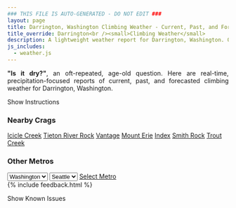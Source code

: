 ```yaml
---
### THIS FILE IS AUTO-GENERATED - DO NOT EDIT ###
layout: page
title: Darrington, Washington Climbing Weather - Current, Past, and Forecasted Report
title_override: Darrington<br /><small>Climbing Weather</small>
description: A lightweight weather report for Darrington, Washington. Optimized for slow internet connections.
js_includes:
  - weather.js
---
```


<section class="measure center lh-copy f5-ns f6 ph2 mv4" style="text-align: justify;">
<strong>"Is it dry?"</strong>, an oft-repeated, age-old question. Here are real-time,
precipitation-focused reports of current, past, and forecasted climbing weather for Darrington, Washington.
</section>

<p id="settings-toggle" class="mw5 b center tc hover-light-red black-70 pointer">Show Instructions</p>
<section id="settings" class="overflow-hidden" style="display:none;">
    <div class="mv2 ph2 center">
        <div class="fn f6 tc pv2">
            <p class="measure lh-copy center"><strong>Show/hide hourly forecasts</strong> by clicking the desired day.</p>
            <hr class="mw5 p0 mv2 o-60 b0 bt b--light-red light-red bg-light-red">
            <p class="measure lh-copy center"><strong>Current and Past conditions</strong> are measured by the nearest weather station. <strong>Forecast conditions</strong> are calculated and polled separately.</p>
            <hr class="mw5 p0 mv2 o-60 b0 bt b--light-red light-red bg-light-red">
            <p class="measure lh-copy center"><strong>Having issues?</strong> Try <a id="clear-cache" class="no-underline relative fancy-link light-red hover-light-red" href="#">clearing the local cache</a>.</p>
            <hr class="mw5 p0 mv2 o-60 b0 bt b--light-red light-red bg-light-red">
            <p class="measure lh-copy center">Weather data sourced from <a class="no-underline fancy-link relative light-red" target="_blank" href="https://www.weather.gov/documentation/services-web-api">weather.gov</a>.</p>
        </div>
    </div>
</section>
<section id="weather" data-crag="darrington-washington" class="mv4-ns mv3 ph2 center"></section>
<section id="nearby" class="tc lh-copy">
  <h3>Nearby Crags</h3>
<a class="nowrap no-underline fancy-link relative light-red mh3" href="/crags/icicle-creek-washington-weather.html">Icicle Creek</a>
<a class="nowrap no-underline fancy-link relative light-red mh3" href="/crags/tieton-river-rock-washington-weather.html">Tieton River Rock</a>
<a class="nowrap no-underline fancy-link relative light-red mh3" href="/crags/vantage-washington-weather.html">Vantage</a>
<a class="nowrap no-underline fancy-link relative light-red mh3" href="/crags/mount-erie-washington-weather.html">Mount Erie</a>
<a class="nowrap no-underline fancy-link relative light-red mh3" href="/crags/index-washington-weather.html">Index</a>
<a class="nowrap no-underline fancy-link relative light-red mh3" href="/crags/smith-rock-oregon-weather.html">Smith Rock</a>
<a class="nowrap no-underline fancy-link relative light-red mh3" href="/crags/trout-creek-oregon-weather.html">Trout Creek</a>
</section>
<section id="nearby" class="tc lh-copy">
  <h3>Other Metros</h3>
  <select class="ma1 bg-near-white pa2" id="stateSel">
    <option value="Texas">Texas</option>
    <option value="Washington" selected>Washington</option>
    <option value="Colorado">Colorado</option>
    <option value="Tennessee">Tennessee</option>
    <option value="Utah">Utah</option>
    <option value="California">California</option>
  </select>
  <select class="ma1 bg-near-white pa2" id="citySel">
    <option value="Seattle" selected>Seattle</option>
  </select>
  <a id="selectMetro" class="f6 link dim ph3 pv2 ma1 dib white bg-light-red" href="/crags/seattle-washington-weather.html">Select Metro</a>
  <script>
    var states = [];
    states["Texas"] = "Austin"
    states["Washington"] = "Seattle"
    states["Colorado"] = "Denver"
    states["Tennessee"] = "Nashville"
    states["Utah"] = "Salt Lake City"
    states["California"] = "San Francisco|Los Angeles"
  </script>
</section>
{% include feedback.html %}
<p id="issues-toggle" class="mw5 b center tc hover-light-red black-70 pointer">Show Known Issues</p>
<section id="issues" class="overflow-hidden tc f6">
</section>

<script>
  var weekly_SEW_151_89 = false
  var hourly_SEW_151_89 = {"@context":["https://geojson.org/geojson-ld/geojson-context.jsonld",{"@version":"1.1","wx":"https://api.weather.gov/ontology#","geo":"http://www.opengis.net/ont/geosparql#","unit":"http://codes.wmo.int/common/unit/","@vocab":"https://api.weather.gov/ontology#"}],"type":"Feature","geometry":{"type":"Polygon","coordinates":[[[-121.6487288,48.1784602],[-121.6426225,48.158006500000006],[-121.6119448,48.16207810000001],[-121.6180444,48.18253210000001],[-121.6487288,48.1784602]]]},"properties":{"updated":"2023-01-09T07:48:13+00:00","units":"us","forecastGenerator":"HourlyForecastGenerator","generatedAt":"2023-01-09T08:36:58+00:00","updateTime":"2023-01-09T07:48:13+00:00","validTimes":"2023-01-09T01:00:00+00:00/P7D","elevation":{"unitCode":"wmoUnit:m","value":1150.9248},"periods":[{"number":1,"name":"","startTime":"2023-01-09T00:00:00-08:00","endTime":"2023-01-09T01:00:00-08:00","isDaytime":false,"temperature":35,"temperatureUnit":"F","temperatureTrend":null,"windSpeed":"14 mph","windDirection":"S","icon":"https://api.weather.gov/icons/land/night/snow,30?size=small","shortForecast":"Chance Snow Showers","detailedForecast":""},{"number":2,"name":"","startTime":"2023-01-09T01:00:00-08:00","endTime":"2023-01-09T02:00:00-08:00","isDaytime":false,"temperature":35,"temperatureUnit":"F","temperatureTrend":null,"windSpeed":"12 mph","windDirection":"SSE","icon":"https://api.weather.gov/icons/land/night/bkn?size=small","shortForecast":"Mostly Cloudy","detailedForecast":""},{"number":3,"name":"","startTime":"2023-01-09T02:00:00-08:00","endTime":"2023-01-09T03:00:00-08:00","isDaytime":false,"temperature":34,"temperatureUnit":"F","temperatureTrend":null,"windSpeed":"12 mph","windDirection":"SSE","icon":"https://api.weather.gov/icons/land/night/bkn?size=small","shortForecast":"Mostly Cloudy","detailedForecast":""},{"number":4,"name":"","startTime":"2023-01-09T03:00:00-08:00","endTime":"2023-01-09T04:00:00-08:00","isDaytime":false,"temperature":34,"temperatureUnit":"F","temperatureTrend":null,"windSpeed":"12 mph","windDirection":"SSE","icon":"https://api.weather.gov/icons/land/night/bkn?size=small","shortForecast":"Mostly Cloudy","detailedForecast":""},{"number":5,"name":"","startTime":"2023-01-09T04:00:00-08:00","endTime":"2023-01-09T05:00:00-08:00","isDaytime":false,"temperature":33,"temperatureUnit":"F","temperatureTrend":null,"windSpeed":"12 mph","windDirection":"SE","icon":"https://api.weather.gov/icons/land/night/snow,40?size=small","shortForecast":"Chance Light Snow","detailedForecast":""},{"number":6,"name":"","startTime":"2023-01-09T05:00:00-08:00","endTime":"2023-01-09T06:00:00-08:00","isDaytime":false,"temperature":33,"temperatureUnit":"F","temperatureTrend":null,"windSpeed":"12 mph","windDirection":"SE","icon":"https://api.weather.gov/icons/land/night/snow,40?size=small","shortForecast":"Chance Light Snow","detailedForecast":""},{"number":7,"name":"","startTime":"2023-01-09T06:00:00-08:00","endTime":"2023-01-09T07:00:00-08:00","isDaytime":true,"temperature":33,"temperatureUnit":"F","temperatureTrend":null,"windSpeed":"12 mph","windDirection":"SE","icon":"https://api.weather.gov/icons/land/day/snow,40?size=small","shortForecast":"Chance Light Snow","detailedForecast":""},{"number":8,"name":"","startTime":"2023-01-09T07:00:00-08:00","endTime":"2023-01-09T08:00:00-08:00","isDaytime":true,"temperature":34,"temperatureUnit":"F","temperatureTrend":null,"windSpeed":"16 mph","windDirection":"E","icon":"https://api.weather.gov/icons/land/day/snow?size=small","shortForecast":"Chance Light Snow","detailedForecast":""},{"number":9,"name":"","startTime":"2023-01-09T08:00:00-08:00","endTime":"2023-01-09T09:00:00-08:00","isDaytime":true,"temperature":34,"temperatureUnit":"F","temperatureTrend":null,"windSpeed":"16 mph","windDirection":"E","icon":"https://api.weather.gov/icons/land/day/snow?size=small","shortForecast":"Chance Light Snow","detailedForecast":""},{"number":10,"name":"","startTime":"2023-01-09T09:00:00-08:00","endTime":"2023-01-09T10:00:00-08:00","isDaytime":true,"temperature":35,"temperatureUnit":"F","temperatureTrend":null,"windSpeed":"16 mph","windDirection":"E","icon":"https://api.weather.gov/icons/land/day/snow?size=small","shortForecast":"Chance Light Snow","detailedForecast":""},{"number":11,"name":"","startTime":"2023-01-09T10:00:00-08:00","endTime":"2023-01-09T11:00:00-08:00","isDaytime":true,"temperature":37,"temperatureUnit":"F","temperatureTrend":null,"windSpeed":"22 mph","windDirection":"ESE","icon":"https://api.weather.gov/icons/land/day/snow?size=small","shortForecast":"Light Snow","detailedForecast":""},{"number":12,"name":"","startTime":"2023-01-09T11:00:00-08:00","endTime":"2023-01-09T12:00:00-08:00","isDaytime":true,"temperature":36,"temperatureUnit":"F","temperatureTrend":null,"windSpeed":"22 mph","windDirection":"ESE","icon":"https://api.weather.gov/icons/land/day/snow?size=small","shortForecast":"Light Snow","detailedForecast":""},{"number":13,"name":"","startTime":"2023-01-09T12:00:00-08:00","endTime":"2023-01-09T13:00:00-08:00","isDaytime":true,"temperature":35,"temperatureUnit":"F","temperatureTrend":null,"windSpeed":"22 mph","windDirection":"ESE","icon":"https://api.weather.gov/icons/land/day/snow?size=small","shortForecast":"Light Snow","detailedForecast":""},{"number":14,"name":"","startTime":"2023-01-09T13:00:00-08:00","endTime":"2023-01-09T14:00:00-08:00","isDaytime":true,"temperature":36,"temperatureUnit":"F","temperatureTrend":null,"windSpeed":"20 mph","windDirection":"SE","icon":"https://api.weather.gov/icons/land/day/snow?size=small","shortForecast":"Light Snow","detailedForecast":""},{"number":15,"name":"","startTime":"2023-01-09T14:00:00-08:00","endTime":"2023-01-09T15:00:00-08:00","isDaytime":true,"temperature":36,"temperatureUnit":"F","temperatureTrend":null,"windSpeed":"20 mph","windDirection":"SE","icon":"https://api.weather.gov/icons/land/day/snow?size=small","shortForecast":"Light Snow","detailedForecast":""},{"number":16,"name":"","startTime":"2023-01-09T15:00:00-08:00","endTime":"2023-01-09T16:00:00-08:00","isDaytime":true,"temperature":35,"temperatureUnit":"F","temperatureTrend":null,"windSpeed":"20 mph","windDirection":"SE","icon":"https://api.weather.gov/icons/land/day/snow?size=small","shortForecast":"Light Snow","detailedForecast":""},{"number":17,"name":"","startTime":"2023-01-09T16:00:00-08:00","endTime":"2023-01-09T17:00:00-08:00","isDaytime":true,"temperature":35,"temperatureUnit":"F","temperatureTrend":null,"windSpeed":"16 mph","windDirection":"S","icon":"https://api.weather.gov/icons/land/day/snow?size=small","shortForecast":"Light Snow","detailedForecast":""},{"number":18,"name":"","startTime":"2023-01-09T17:00:00-08:00","endTime":"2023-01-09T18:00:00-08:00","isDaytime":true,"temperature":35,"temperatureUnit":"F","temperatureTrend":null,"windSpeed":"16 mph","windDirection":"S","icon":"https://api.weather.gov/icons/land/day/snow?size=small","shortForecast":"Light Snow","detailedForecast":""},{"number":19,"name":"","startTime":"2023-01-09T18:00:00-08:00","endTime":"2023-01-09T19:00:00-08:00","isDaytime":false,"temperature":34,"temperatureUnit":"F","temperatureTrend":null,"windSpeed":"16 mph","windDirection":"S","icon":"https://api.weather.gov/icons/land/night/snow?size=small","shortForecast":"Light Snow","detailedForecast":""},{"number":20,"name":"","startTime":"2023-01-09T19:00:00-08:00","endTime":"2023-01-09T20:00:00-08:00","isDaytime":false,"temperature":34,"temperatureUnit":"F","temperatureTrend":null,"windSpeed":"12 mph","windDirection":"ESE","icon":"https://api.weather.gov/icons/land/night/snow?size=small","shortForecast":"Light Snow","detailedForecast":""},{"number":21,"name":"","startTime":"2023-01-09T20:00:00-08:00","endTime":"2023-01-09T21:00:00-08:00","isDaytime":false,"temperature":34,"temperatureUnit":"F","temperatureTrend":null,"windSpeed":"12 mph","windDirection":"ESE","icon":"https://api.weather.gov/icons/land/night/snow?size=small","shortForecast":"Light Snow","detailedForecast":""},{"number":22,"name":"","startTime":"2023-01-09T21:00:00-08:00","endTime":"2023-01-09T22:00:00-08:00","isDaytime":false,"temperature":35,"temperatureUnit":"F","temperatureTrend":null,"windSpeed":"12 mph","windDirection":"ESE","icon":"https://api.weather.gov/icons/land/night/snow?size=small","shortForecast":"Light Snow","detailedForecast":""},{"number":23,"name":"","startTime":"2023-01-09T22:00:00-08:00","endTime":"2023-01-09T23:00:00-08:00","isDaytime":false,"temperature":34,"temperatureUnit":"F","temperatureTrend":null,"windSpeed":"10 mph","windDirection":"ESE","icon":"https://api.weather.gov/icons/land/night/snow?size=small","shortForecast":"Snow Showers","detailedForecast":""},{"number":24,"name":"","startTime":"2023-01-09T23:00:00-08:00","endTime":"2023-01-10T00:00:00-08:00","isDaytime":false,"temperature":35,"temperatureUnit":"F","temperatureTrend":null,"windSpeed":"10 mph","windDirection":"ESE","icon":"https://api.weather.gov/icons/land/night/snow?size=small","shortForecast":"Snow Showers","detailedForecast":""},{"number":25,"name":"","startTime":"2023-01-10T00:00:00-08:00","endTime":"2023-01-10T01:00:00-08:00","isDaytime":false,"temperature":35,"temperatureUnit":"F","temperatureTrend":null,"windSpeed":"10 mph","windDirection":"ESE","icon":"https://api.weather.gov/icons/land/night/snow?size=small","shortForecast":"Snow Showers","detailedForecast":""},{"number":26,"name":"","startTime":"2023-01-10T01:00:00-08:00","endTime":"2023-01-10T02:00:00-08:00","isDaytime":false,"temperature":35,"temperatureUnit":"F","temperatureTrend":null,"windSpeed":"13 mph","windDirection":"S","icon":"https://api.weather.gov/icons/land/night/snow?size=small","shortForecast":"Snow Showers","detailedForecast":""},{"number":27,"name":"","startTime":"2023-01-10T02:00:00-08:00","endTime":"2023-01-10T03:00:00-08:00","isDaytime":false,"temperature":35,"temperatureUnit":"F","temperatureTrend":null,"windSpeed":"13 mph","windDirection":"S","icon":"https://api.weather.gov/icons/land/night/snow?size=small","shortForecast":"Snow Showers","detailedForecast":""},{"number":28,"name":"","startTime":"2023-01-10T03:00:00-08:00","endTime":"2023-01-10T04:00:00-08:00","isDaytime":false,"temperature":35,"temperatureUnit":"F","temperatureTrend":null,"windSpeed":"13 mph","windDirection":"S","icon":"https://api.weather.gov/icons/land/night/snow?size=small","shortForecast":"Snow Showers","detailedForecast":""},{"number":29,"name":"","startTime":"2023-01-10T04:00:00-08:00","endTime":"2023-01-10T05:00:00-08:00","isDaytime":false,"temperature":35,"temperatureUnit":"F","temperatureTrend":null,"windSpeed":"9 mph","windDirection":"SSE","icon":"https://api.weather.gov/icons/land/night/snow?size=small","shortForecast":"Chance Snow Showers","detailedForecast":""},{"number":30,"name":"","startTime":"2023-01-10T05:00:00-08:00","endTime":"2023-01-10T06:00:00-08:00","isDaytime":false,"temperature":35,"temperatureUnit":"F","temperatureTrend":null,"windSpeed":"9 mph","windDirection":"SSE","icon":"https://api.weather.gov/icons/land/night/snow?size=small","shortForecast":"Chance Snow Showers","detailedForecast":""},{"number":31,"name":"","startTime":"2023-01-10T06:00:00-08:00","endTime":"2023-01-10T07:00:00-08:00","isDaytime":true,"temperature":34,"temperatureUnit":"F","temperatureTrend":null,"windSpeed":"9 mph","windDirection":"SSE","icon":"https://api.weather.gov/icons/land/day/snow?size=small","shortForecast":"Chance Snow Showers","detailedForecast":""},{"number":32,"name":"","startTime":"2023-01-10T07:00:00-08:00","endTime":"2023-01-10T08:00:00-08:00","isDaytime":true,"temperature":34,"temperatureUnit":"F","temperatureTrend":null,"windSpeed":"6 mph","windDirection":"ESE","icon":"https://api.weather.gov/icons/land/day/snow?size=small","shortForecast":"Chance Snow Showers","detailedForecast":""},{"number":33,"name":"","startTime":"2023-01-10T08:00:00-08:00","endTime":"2023-01-10T09:00:00-08:00","isDaytime":true,"temperature":34,"temperatureUnit":"F","temperatureTrend":null,"windSpeed":"6 mph","windDirection":"ESE","icon":"https://api.weather.gov/icons/land/day/snow?size=small","shortForecast":"Chance Snow Showers","detailedForecast":""},{"number":34,"name":"","startTime":"2023-01-10T09:00:00-08:00","endTime":"2023-01-10T10:00:00-08:00","isDaytime":true,"temperature":34,"temperatureUnit":"F","temperatureTrend":null,"windSpeed":"6 mph","windDirection":"ESE","icon":"https://api.weather.gov/icons/land/day/snow?size=small","shortForecast":"Chance Snow Showers","detailedForecast":""},{"number":35,"name":"","startTime":"2023-01-10T10:00:00-08:00","endTime":"2023-01-10T11:00:00-08:00","isDaytime":true,"temperature":35,"temperatureUnit":"F","temperatureTrend":null,"windSpeed":"8 mph","windDirection":"E","icon":"https://api.weather.gov/icons/land/day/bkn?size=small","shortForecast":"Partly Sunny","detailedForecast":""},{"number":36,"name":"","startTime":"2023-01-10T11:00:00-08:00","endTime":"2023-01-10T12:00:00-08:00","isDaytime":true,"temperature":36,"temperatureUnit":"F","temperatureTrend":null,"windSpeed":"8 mph","windDirection":"E","icon":"https://api.weather.gov/icons/land/day/bkn?size=small","shortForecast":"Partly Sunny","detailedForecast":""},{"number":37,"name":"","startTime":"2023-01-10T12:00:00-08:00","endTime":"2023-01-10T13:00:00-08:00","isDaytime":true,"temperature":38,"temperatureUnit":"F","temperatureTrend":null,"windSpeed":"8 mph","windDirection":"E","icon":"https://api.weather.gov/icons/land/day/bkn?size=small","shortForecast":"Partly Sunny","detailedForecast":""},{"number":38,"name":"","startTime":"2023-01-10T13:00:00-08:00","endTime":"2023-01-10T14:00:00-08:00","isDaytime":true,"temperature":39,"temperatureUnit":"F","temperatureTrend":null,"windSpeed":"8 mph","windDirection":"ESE","icon":"https://api.weather.gov/icons/land/day/bkn?size=small","shortForecast":"Partly Sunny","detailedForecast":""},{"number":39,"name":"","startTime":"2023-01-10T14:00:00-08:00","endTime":"2023-01-10T15:00:00-08:00","isDaytime":true,"temperature":39,"temperatureUnit":"F","temperatureTrend":null,"windSpeed":"8 mph","windDirection":"ESE","icon":"https://api.weather.gov/icons/land/day/bkn?size=small","shortForecast":"Partly Sunny","detailedForecast":""},{"number":40,"name":"","startTime":"2023-01-10T15:00:00-08:00","endTime":"2023-01-10T16:00:00-08:00","isDaytime":true,"temperature":37,"temperatureUnit":"F","temperatureTrend":null,"windSpeed":"8 mph","windDirection":"ESE","icon":"https://api.weather.gov/icons/land/day/bkn?size=small","shortForecast":"Partly Sunny","detailedForecast":""},{"number":41,"name":"","startTime":"2023-01-10T16:00:00-08:00","endTime":"2023-01-10T17:00:00-08:00","isDaytime":true,"temperature":36,"temperatureUnit":"F","temperatureTrend":null,"windSpeed":"9 mph","windDirection":"ESE","icon":"https://api.weather.gov/icons/land/day/bkn?size=small","shortForecast":"Partly Sunny","detailedForecast":""},{"number":42,"name":"","startTime":"2023-01-10T17:00:00-08:00","endTime":"2023-01-10T18:00:00-08:00","isDaytime":true,"temperature":35,"temperatureUnit":"F","temperatureTrend":null,"windSpeed":"9 mph","windDirection":"ESE","icon":"https://api.weather.gov/icons/land/day/bkn?size=small","shortForecast":"Partly Sunny","detailedForecast":""},{"number":43,"name":"","startTime":"2023-01-10T18:00:00-08:00","endTime":"2023-01-10T19:00:00-08:00","isDaytime":false,"temperature":34,"temperatureUnit":"F","temperatureTrend":null,"windSpeed":"9 mph","windDirection":"ESE","icon":"https://api.weather.gov/icons/land/night/bkn?size=small","shortForecast":"Mostly Cloudy","detailedForecast":""},{"number":44,"name":"","startTime":"2023-01-10T19:00:00-08:00","endTime":"2023-01-10T20:00:00-08:00","isDaytime":false,"temperature":33,"temperatureUnit":"F","temperatureTrend":null,"windSpeed":"10 mph","windDirection":"ESE","icon":"https://api.weather.gov/icons/land/night/bkn?size=small","shortForecast":"Mostly Cloudy","detailedForecast":""},{"number":45,"name":"","startTime":"2023-01-10T20:00:00-08:00","endTime":"2023-01-10T21:00:00-08:00","isDaytime":false,"temperature":32,"temperatureUnit":"F","temperatureTrend":null,"windSpeed":"10 mph","windDirection":"ESE","icon":"https://api.weather.gov/icons/land/night/bkn?size=small","shortForecast":"Mostly Cloudy","detailedForecast":""},{"number":46,"name":"","startTime":"2023-01-10T21:00:00-08:00","endTime":"2023-01-10T22:00:00-08:00","isDaytime":false,"temperature":32,"temperatureUnit":"F","temperatureTrend":null,"windSpeed":"10 mph","windDirection":"ESE","icon":"https://api.weather.gov/icons/land/night/bkn?size=small","shortForecast":"Mostly Cloudy","detailedForecast":""},{"number":47,"name":"","startTime":"2023-01-10T22:00:00-08:00","endTime":"2023-01-10T23:00:00-08:00","isDaytime":false,"temperature":32,"temperatureUnit":"F","temperatureTrend":null,"windSpeed":"10 mph","windDirection":"ESE","icon":"https://api.weather.gov/icons/land/night/bkn?size=small","shortForecast":"Mostly Cloudy","detailedForecast":""},{"number":48,"name":"","startTime":"2023-01-10T23:00:00-08:00","endTime":"2023-01-11T00:00:00-08:00","isDaytime":false,"temperature":32,"temperatureUnit":"F","temperatureTrend":null,"windSpeed":"10 mph","windDirection":"ESE","icon":"https://api.weather.gov/icons/land/night/bkn?size=small","shortForecast":"Mostly Cloudy","detailedForecast":""},{"number":49,"name":"","startTime":"2023-01-11T00:00:00-08:00","endTime":"2023-01-11T01:00:00-08:00","isDaytime":false,"temperature":32,"temperatureUnit":"F","temperatureTrend":null,"windSpeed":"10 mph","windDirection":"ESE","icon":"https://api.weather.gov/icons/land/night/bkn?size=small","shortForecast":"Mostly Cloudy","detailedForecast":""},{"number":50,"name":"","startTime":"2023-01-11T01:00:00-08:00","endTime":"2023-01-11T02:00:00-08:00","isDaytime":false,"temperature":32,"temperatureUnit":"F","temperatureTrend":null,"windSpeed":"10 mph","windDirection":"ESE","icon":"https://api.weather.gov/icons/land/night/bkn?size=small","shortForecast":"Mostly Cloudy","detailedForecast":""},{"number":51,"name":"","startTime":"2023-01-11T02:00:00-08:00","endTime":"2023-01-11T03:00:00-08:00","isDaytime":false,"temperature":32,"temperatureUnit":"F","temperatureTrend":null,"windSpeed":"10 mph","windDirection":"ESE","icon":"https://api.weather.gov/icons/land/night/bkn?size=small","shortForecast":"Mostly Cloudy","detailedForecast":""},{"number":52,"name":"","startTime":"2023-01-11T03:00:00-08:00","endTime":"2023-01-11T04:00:00-08:00","isDaytime":false,"temperature":32,"temperatureUnit":"F","temperatureTrend":null,"windSpeed":"10 mph","windDirection":"ESE","icon":"https://api.weather.gov/icons/land/night/bkn?size=small","shortForecast":"Mostly Cloudy","detailedForecast":""},{"number":53,"name":"","startTime":"2023-01-11T04:00:00-08:00","endTime":"2023-01-11T05:00:00-08:00","isDaytime":false,"temperature":32,"temperatureUnit":"F","temperatureTrend":null,"windSpeed":"9 mph","windDirection":"ESE","icon":"https://api.weather.gov/icons/land/night/bkn?size=small","shortForecast":"Mostly Cloudy","detailedForecast":""},{"number":54,"name":"","startTime":"2023-01-11T05:00:00-08:00","endTime":"2023-01-11T06:00:00-08:00","isDaytime":false,"temperature":32,"temperatureUnit":"F","temperatureTrend":null,"windSpeed":"9 mph","windDirection":"ESE","icon":"https://api.weather.gov/icons/land/night/bkn?size=small","shortForecast":"Mostly Cloudy","detailedForecast":""},{"number":55,"name":"","startTime":"2023-01-11T06:00:00-08:00","endTime":"2023-01-11T07:00:00-08:00","isDaytime":true,"temperature":32,"temperatureUnit":"F","temperatureTrend":null,"windSpeed":"9 mph","windDirection":"ESE","icon":"https://api.weather.gov/icons/land/day/bkn?size=small","shortForecast":"Partly Sunny","detailedForecast":""},{"number":56,"name":"","startTime":"2023-01-11T07:00:00-08:00","endTime":"2023-01-11T08:00:00-08:00","isDaytime":true,"temperature":32,"temperatureUnit":"F","temperatureTrend":null,"windSpeed":"10 mph","windDirection":"ESE","icon":"https://api.weather.gov/icons/land/day/bkn?size=small","shortForecast":"Partly Sunny","detailedForecast":""},{"number":57,"name":"","startTime":"2023-01-11T08:00:00-08:00","endTime":"2023-01-11T09:00:00-08:00","isDaytime":true,"temperature":32,"temperatureUnit":"F","temperatureTrend":null,"windSpeed":"10 mph","windDirection":"ESE","icon":"https://api.weather.gov/icons/land/day/bkn?size=small","shortForecast":"Partly Sunny","detailedForecast":""},{"number":58,"name":"","startTime":"2023-01-11T09:00:00-08:00","endTime":"2023-01-11T10:00:00-08:00","isDaytime":true,"temperature":33,"temperatureUnit":"F","temperatureTrend":null,"windSpeed":"10 mph","windDirection":"ESE","icon":"https://api.weather.gov/icons/land/day/bkn?size=small","shortForecast":"Partly Sunny","detailedForecast":""},{"number":59,"name":"","startTime":"2023-01-11T10:00:00-08:00","endTime":"2023-01-11T11:00:00-08:00","isDaytime":true,"temperature":34,"temperatureUnit":"F","temperatureTrend":null,"windSpeed":"12 mph","windDirection":"ESE","icon":"https://api.weather.gov/icons/land/day/snow?size=small","shortForecast":"Chance Light Snow","detailedForecast":""},{"number":60,"name":"","startTime":"2023-01-11T11:00:00-08:00","endTime":"2023-01-11T12:00:00-08:00","isDaytime":true,"temperature":35,"temperatureUnit":"F","temperatureTrend":null,"windSpeed":"12 mph","windDirection":"ESE","icon":"https://api.weather.gov/icons/land/day/snow?size=small","shortForecast":"Chance Light Snow","detailedForecast":""},{"number":61,"name":"","startTime":"2023-01-11T12:00:00-08:00","endTime":"2023-01-11T13:00:00-08:00","isDaytime":true,"temperature":36,"temperatureUnit":"F","temperatureTrend":null,"windSpeed":"12 mph","windDirection":"ESE","icon":"https://api.weather.gov/icons/land/day/snow?size=small","shortForecast":"Chance Light Snow","detailedForecast":""},{"number":62,"name":"","startTime":"2023-01-11T13:00:00-08:00","endTime":"2023-01-11T14:00:00-08:00","isDaytime":true,"temperature":37,"temperatureUnit":"F","temperatureTrend":null,"windSpeed":"9 mph","windDirection":"E","icon":"https://api.weather.gov/icons/land/day/snow?size=small","shortForecast":"Chance Light Snow","detailedForecast":""},{"number":63,"name":"","startTime":"2023-01-11T14:00:00-08:00","endTime":"2023-01-11T15:00:00-08:00","isDaytime":true,"temperature":37,"temperatureUnit":"F","temperatureTrend":null,"windSpeed":"9 mph","windDirection":"E","icon":"https://api.weather.gov/icons/land/day/snow?size=small","shortForecast":"Chance Light Snow","detailedForecast":""},{"number":64,"name":"","startTime":"2023-01-11T15:00:00-08:00","endTime":"2023-01-11T16:00:00-08:00","isDaytime":true,"temperature":37,"temperatureUnit":"F","temperatureTrend":null,"windSpeed":"9 mph","windDirection":"E","icon":"https://api.weather.gov/icons/land/day/snow?size=small","shortForecast":"Chance Light Snow","detailedForecast":""},{"number":65,"name":"","startTime":"2023-01-11T16:00:00-08:00","endTime":"2023-01-11T17:00:00-08:00","isDaytime":true,"temperature":36,"temperatureUnit":"F","temperatureTrend":null,"windSpeed":"9 mph","windDirection":"E","icon":"https://api.weather.gov/icons/land/day/snow?size=small","shortForecast":"Light Snow Likely","detailedForecast":""},{"number":66,"name":"","startTime":"2023-01-11T17:00:00-08:00","endTime":"2023-01-11T18:00:00-08:00","isDaytime":true,"temperature":36,"temperatureUnit":"F","temperatureTrend":null,"windSpeed":"9 mph","windDirection":"E","icon":"https://api.weather.gov/icons/land/day/snow?size=small","shortForecast":"Light Snow Likely","detailedForecast":""},{"number":67,"name":"","startTime":"2023-01-11T18:00:00-08:00","endTime":"2023-01-11T19:00:00-08:00","isDaytime":false,"temperature":35,"temperatureUnit":"F","temperatureTrend":null,"windSpeed":"9 mph","windDirection":"E","icon":"https://api.weather.gov/icons/land/night/snow?size=small","shortForecast":"Light Snow Likely","detailedForecast":""},{"number":68,"name":"","startTime":"2023-01-11T19:00:00-08:00","endTime":"2023-01-11T20:00:00-08:00","isDaytime":false,"temperature":35,"temperatureUnit":"F","temperatureTrend":null,"windSpeed":"13 mph","windDirection":"E","icon":"https://api.weather.gov/icons/land/night/snow?size=small","shortForecast":"Light Snow Likely","detailedForecast":""},{"number":69,"name":"","startTime":"2023-01-11T20:00:00-08:00","endTime":"2023-01-11T21:00:00-08:00","isDaytime":false,"temperature":35,"temperatureUnit":"F","temperatureTrend":null,"windSpeed":"13 mph","windDirection":"E","icon":"https://api.weather.gov/icons/land/night/snow?size=small","shortForecast":"Light Snow Likely","detailedForecast":""},{"number":70,"name":"","startTime":"2023-01-11T21:00:00-08:00","endTime":"2023-01-11T22:00:00-08:00","isDaytime":false,"temperature":35,"temperatureUnit":"F","temperatureTrend":null,"windSpeed":"13 mph","windDirection":"E","icon":"https://api.weather.gov/icons/land/night/snow?size=small","shortForecast":"Light Snow Likely","detailedForecast":""},{"number":71,"name":"","startTime":"2023-01-11T22:00:00-08:00","endTime":"2023-01-11T23:00:00-08:00","isDaytime":false,"temperature":35,"temperatureUnit":"F","temperatureTrend":null,"windSpeed":"14 mph","windDirection":"E","icon":"https://api.weather.gov/icons/land/night/snow?size=small","shortForecast":"Light Snow","detailedForecast":""},{"number":72,"name":"","startTime":"2023-01-11T23:00:00-08:00","endTime":"2023-01-12T00:00:00-08:00","isDaytime":false,"temperature":35,"temperatureUnit":"F","temperatureTrend":null,"windSpeed":"14 mph","windDirection":"E","icon":"https://api.weather.gov/icons/land/night/snow?size=small","shortForecast":"Light Snow","detailedForecast":""},{"number":73,"name":"","startTime":"2023-01-12T00:00:00-08:00","endTime":"2023-01-12T01:00:00-08:00","isDaytime":false,"temperature":35,"temperatureUnit":"F","temperatureTrend":null,"windSpeed":"14 mph","windDirection":"E","icon":"https://api.weather.gov/icons/land/night/snow?size=small","shortForecast":"Light Snow","detailedForecast":""},{"number":74,"name":"","startTime":"2023-01-12T01:00:00-08:00","endTime":"2023-01-12T02:00:00-08:00","isDaytime":false,"temperature":35,"temperatureUnit":"F","temperatureTrend":null,"windSpeed":"15 mph","windDirection":"E","icon":"https://api.weather.gov/icons/land/night/snow?size=small","shortForecast":"Light Snow","detailedForecast":""},{"number":75,"name":"","startTime":"2023-01-12T02:00:00-08:00","endTime":"2023-01-12T03:00:00-08:00","isDaytime":false,"temperature":35,"temperatureUnit":"F","temperatureTrend":null,"windSpeed":"15 mph","windDirection":"E","icon":"https://api.weather.gov/icons/land/night/snow?size=small","shortForecast":"Light Snow","detailedForecast":""},{"number":76,"name":"","startTime":"2023-01-12T03:00:00-08:00","endTime":"2023-01-12T04:00:00-08:00","isDaytime":false,"temperature":36,"temperatureUnit":"F","temperatureTrend":null,"windSpeed":"15 mph","windDirection":"E","icon":"https://api.weather.gov/icons/land/night/snow?size=small","shortForecast":"Light Snow","detailedForecast":""},{"number":77,"name":"","startTime":"2023-01-12T04:00:00-08:00","endTime":"2023-01-12T05:00:00-08:00","isDaytime":false,"temperature":36,"temperatureUnit":"F","temperatureTrend":null,"windSpeed":"15 mph","windDirection":"E","icon":"https://api.weather.gov/icons/land/night/rain?size=small","shortForecast":"Light Rain","detailedForecast":""},{"number":78,"name":"","startTime":"2023-01-12T05:00:00-08:00","endTime":"2023-01-12T06:00:00-08:00","isDaytime":false,"temperature":36,"temperatureUnit":"F","temperatureTrend":null,"windSpeed":"15 mph","windDirection":"E","icon":"https://api.weather.gov/icons/land/night/rain?size=small","shortForecast":"Light Rain","detailedForecast":""},{"number":79,"name":"","startTime":"2023-01-12T06:00:00-08:00","endTime":"2023-01-12T07:00:00-08:00","isDaytime":true,"temperature":36,"temperatureUnit":"F","temperatureTrend":null,"windSpeed":"15 mph","windDirection":"E","icon":"https://api.weather.gov/icons/land/day/rain?size=small","shortForecast":"Light Rain","detailedForecast":""},{"number":80,"name":"","startTime":"2023-01-12T07:00:00-08:00","endTime":"2023-01-12T08:00:00-08:00","isDaytime":true,"temperature":36,"temperatureUnit":"F","temperatureTrend":null,"windSpeed":"16 mph","windDirection":"E","icon":"https://api.weather.gov/icons/land/day/rain?size=small","shortForecast":"Light Rain","detailedForecast":""},{"number":81,"name":"","startTime":"2023-01-12T08:00:00-08:00","endTime":"2023-01-12T09:00:00-08:00","isDaytime":true,"temperature":36,"temperatureUnit":"F","temperatureTrend":null,"windSpeed":"16 mph","windDirection":"E","icon":"https://api.weather.gov/icons/land/day/rain?size=small","shortForecast":"Light Rain","detailedForecast":""},{"number":82,"name":"","startTime":"2023-01-12T09:00:00-08:00","endTime":"2023-01-12T10:00:00-08:00","isDaytime":true,"temperature":36,"temperatureUnit":"F","temperatureTrend":null,"windSpeed":"16 mph","windDirection":"E","icon":"https://api.weather.gov/icons/land/day/rain?size=small","shortForecast":"Light Rain","detailedForecast":""},{"number":83,"name":"","startTime":"2023-01-12T10:00:00-08:00","endTime":"2023-01-12T11:00:00-08:00","isDaytime":true,"temperature":36,"temperatureUnit":"F","temperatureTrend":null,"windSpeed":"17 mph","windDirection":"E","icon":"https://api.weather.gov/icons/land/day/rain?size=small","shortForecast":"Light Rain","detailedForecast":""},{"number":84,"name":"","startTime":"2023-01-12T11:00:00-08:00","endTime":"2023-01-12T12:00:00-08:00","isDaytime":true,"temperature":36,"temperatureUnit":"F","temperatureTrend":null,"windSpeed":"17 mph","windDirection":"E","icon":"https://api.weather.gov/icons/land/day/rain?size=small","shortForecast":"Light Rain","detailedForecast":""},{"number":85,"name":"","startTime":"2023-01-12T12:00:00-08:00","endTime":"2023-01-12T13:00:00-08:00","isDaytime":true,"temperature":37,"temperatureUnit":"F","temperatureTrend":null,"windSpeed":"17 mph","windDirection":"E","icon":"https://api.weather.gov/icons/land/day/rain?size=small","shortForecast":"Light Rain","detailedForecast":""},{"number":86,"name":"","startTime":"2023-01-12T13:00:00-08:00","endTime":"2023-01-12T14:00:00-08:00","isDaytime":true,"temperature":37,"temperatureUnit":"F","temperatureTrend":null,"windSpeed":"16 mph","windDirection":"E","icon":"https://api.weather.gov/icons/land/day/rain?size=small","shortForecast":"Light Rain","detailedForecast":""},{"number":87,"name":"","startTime":"2023-01-12T14:00:00-08:00","endTime":"2023-01-12T15:00:00-08:00","isDaytime":true,"temperature":37,"temperatureUnit":"F","temperatureTrend":null,"windSpeed":"16 mph","windDirection":"E","icon":"https://api.weather.gov/icons/land/day/rain?size=small","shortForecast":"Light Rain","detailedForecast":""},{"number":88,"name":"","startTime":"2023-01-12T15:00:00-08:00","endTime":"2023-01-12T16:00:00-08:00","isDaytime":true,"temperature":37,"temperatureUnit":"F","temperatureTrend":null,"windSpeed":"16 mph","windDirection":"E","icon":"https://api.weather.gov/icons/land/day/rain?size=small","shortForecast":"Light Rain","detailedForecast":""},{"number":89,"name":"","startTime":"2023-01-12T16:00:00-08:00","endTime":"2023-01-12T17:00:00-08:00","isDaytime":true,"temperature":37,"temperatureUnit":"F","temperatureTrend":null,"windSpeed":"15 mph","windDirection":"E","icon":"https://api.weather.gov/icons/land/day/rain?size=small","shortForecast":"Light Rain","detailedForecast":""},{"number":90,"name":"","startTime":"2023-01-12T17:00:00-08:00","endTime":"2023-01-12T18:00:00-08:00","isDaytime":true,"temperature":37,"temperatureUnit":"F","temperatureTrend":null,"windSpeed":"15 mph","windDirection":"E","icon":"https://api.weather.gov/icons/land/day/rain?size=small","shortForecast":"Light Rain","detailedForecast":""},{"number":91,"name":"","startTime":"2023-01-12T18:00:00-08:00","endTime":"2023-01-12T19:00:00-08:00","isDaytime":false,"temperature":37,"temperatureUnit":"F","temperatureTrend":null,"windSpeed":"15 mph","windDirection":"E","icon":"https://api.weather.gov/icons/land/night/rain?size=small","shortForecast":"Light Rain","detailedForecast":""},{"number":92,"name":"","startTime":"2023-01-12T19:00:00-08:00","endTime":"2023-01-12T20:00:00-08:00","isDaytime":false,"temperature":37,"temperatureUnit":"F","temperatureTrend":null,"windSpeed":"14 mph","windDirection":"E","icon":"https://api.weather.gov/icons/land/night/rain?size=small","shortForecast":"Light Rain","detailedForecast":""},{"number":93,"name":"","startTime":"2023-01-12T20:00:00-08:00","endTime":"2023-01-12T21:00:00-08:00","isDaytime":false,"temperature":37,"temperatureUnit":"F","temperatureTrend":null,"windSpeed":"14 mph","windDirection":"E","icon":"https://api.weather.gov/icons/land/night/rain?size=small","shortForecast":"Light Rain","detailedForecast":""},{"number":94,"name":"","startTime":"2023-01-12T21:00:00-08:00","endTime":"2023-01-12T22:00:00-08:00","isDaytime":false,"temperature":38,"temperatureUnit":"F","temperatureTrend":null,"windSpeed":"14 mph","windDirection":"E","icon":"https://api.weather.gov/icons/land/night/rain?size=small","shortForecast":"Light Rain","detailedForecast":""},{"number":95,"name":"","startTime":"2023-01-12T22:00:00-08:00","endTime":"2023-01-12T23:00:00-08:00","isDaytime":false,"temperature":38,"temperatureUnit":"F","temperatureTrend":null,"windSpeed":"14 mph","windDirection":"E","icon":"https://api.weather.gov/icons/land/night/rain?size=small","shortForecast":"Light Rain Likely","detailedForecast":""},{"number":96,"name":"","startTime":"2023-01-12T23:00:00-08:00","endTime":"2023-01-13T00:00:00-08:00","isDaytime":false,"temperature":38,"temperatureUnit":"F","temperatureTrend":null,"windSpeed":"14 mph","windDirection":"E","icon":"https://api.weather.gov/icons/land/night/rain?size=small","shortForecast":"Light Rain Likely","detailedForecast":""},{"number":97,"name":"","startTime":"2023-01-13T00:00:00-08:00","endTime":"2023-01-13T01:00:00-08:00","isDaytime":false,"temperature":38,"temperatureUnit":"F","temperatureTrend":null,"windSpeed":"14 mph","windDirection":"E","icon":"https://api.weather.gov/icons/land/night/rain?size=small","shortForecast":"Light Rain Likely","detailedForecast":""},{"number":98,"name":"","startTime":"2023-01-13T01:00:00-08:00","endTime":"2023-01-13T02:00:00-08:00","isDaytime":false,"temperature":38,"temperatureUnit":"F","temperatureTrend":null,"windSpeed":"13 mph","windDirection":"ESE","icon":"https://api.weather.gov/icons/land/night/rain?size=small","shortForecast":"Light Rain Likely","detailedForecast":""},{"number":99,"name":"","startTime":"2023-01-13T02:00:00-08:00","endTime":"2023-01-13T03:00:00-08:00","isDaytime":false,"temperature":38,"temperatureUnit":"F","temperatureTrend":null,"windSpeed":"13 mph","windDirection":"ESE","icon":"https://api.weather.gov/icons/land/night/rain?size=small","shortForecast":"Light Rain Likely","detailedForecast":""},{"number":100,"name":"","startTime":"2023-01-13T03:00:00-08:00","endTime":"2023-01-13T04:00:00-08:00","isDaytime":false,"temperature":39,"temperatureUnit":"F","temperatureTrend":null,"windSpeed":"13 mph","windDirection":"ESE","icon":"https://api.weather.gov/icons/land/night/rain?size=small","shortForecast":"Light Rain Likely","detailedForecast":""},{"number":101,"name":"","startTime":"2023-01-13T04:00:00-08:00","endTime":"2023-01-13T05:00:00-08:00","isDaytime":false,"temperature":39,"temperatureUnit":"F","temperatureTrend":null,"windSpeed":"10 mph","windDirection":"ESE","icon":"https://api.weather.gov/icons/land/night/rain?size=small","shortForecast":"Light Rain","detailedForecast":""},{"number":102,"name":"","startTime":"2023-01-13T05:00:00-08:00","endTime":"2023-01-13T06:00:00-08:00","isDaytime":false,"temperature":39,"temperatureUnit":"F","temperatureTrend":null,"windSpeed":"10 mph","windDirection":"ESE","icon":"https://api.weather.gov/icons/land/night/rain?size=small","shortForecast":"Light Rain","detailedForecast":""},{"number":103,"name":"","startTime":"2023-01-13T06:00:00-08:00","endTime":"2023-01-13T07:00:00-08:00","isDaytime":true,"temperature":39,"temperatureUnit":"F","temperatureTrend":null,"windSpeed":"10 mph","windDirection":"ESE","icon":"https://api.weather.gov/icons/land/day/rain?size=small","shortForecast":"Light Rain","detailedForecast":""},{"number":104,"name":"","startTime":"2023-01-13T07:00:00-08:00","endTime":"2023-01-13T08:00:00-08:00","isDaytime":true,"temperature":39,"temperatureUnit":"F","temperatureTrend":null,"windSpeed":"12 mph","windDirection":"ESE","icon":"https://api.weather.gov/icons/land/day/rain?size=small","shortForecast":"Light Rain","detailedForecast":""},{"number":105,"name":"","startTime":"2023-01-13T08:00:00-08:00","endTime":"2023-01-13T09:00:00-08:00","isDaytime":true,"temperature":39,"temperatureUnit":"F","temperatureTrend":null,"windSpeed":"12 mph","windDirection":"ESE","icon":"https://api.weather.gov/icons/land/day/rain?size=small","shortForecast":"Light Rain","detailedForecast":""},{"number":106,"name":"","startTime":"2023-01-13T09:00:00-08:00","endTime":"2023-01-13T10:00:00-08:00","isDaytime":true,"temperature":38,"temperatureUnit":"F","temperatureTrend":null,"windSpeed":"12 mph","windDirection":"ESE","icon":"https://api.weather.gov/icons/land/day/rain?size=small","shortForecast":"Light Rain","detailedForecast":""},{"number":107,"name":"","startTime":"2023-01-13T10:00:00-08:00","endTime":"2023-01-13T11:00:00-08:00","isDaytime":true,"temperature":38,"temperatureUnit":"F","temperatureTrend":null,"windSpeed":"12 mph","windDirection":"E","icon":"https://api.weather.gov/icons/land/day/rain?size=small","shortForecast":"Light Rain Likely","detailedForecast":""},{"number":108,"name":"","startTime":"2023-01-13T11:00:00-08:00","endTime":"2023-01-13T12:00:00-08:00","isDaytime":true,"temperature":39,"temperatureUnit":"F","temperatureTrend":null,"windSpeed":"12 mph","windDirection":"E","icon":"https://api.weather.gov/icons/land/day/rain?size=small","shortForecast":"Light Rain Likely","detailedForecast":""},{"number":109,"name":"","startTime":"2023-01-13T12:00:00-08:00","endTime":"2023-01-13T13:00:00-08:00","isDaytime":true,"temperature":39,"temperatureUnit":"F","temperatureTrend":null,"windSpeed":"12 mph","windDirection":"E","icon":"https://api.weather.gov/icons/land/day/rain?size=small","shortForecast":"Light Rain Likely","detailedForecast":""},{"number":110,"name":"","startTime":"2023-01-13T13:00:00-08:00","endTime":"2023-01-13T14:00:00-08:00","isDaytime":true,"temperature":40,"temperatureUnit":"F","temperatureTrend":null,"windSpeed":"10 mph","windDirection":"E","icon":"https://api.weather.gov/icons/land/day/rain?size=small","shortForecast":"Light Rain Likely","detailedForecast":""},{"number":111,"name":"","startTime":"2023-01-13T14:00:00-08:00","endTime":"2023-01-13T15:00:00-08:00","isDaytime":true,"temperature":40,"temperatureUnit":"F","temperatureTrend":null,"windSpeed":"10 mph","windDirection":"E","icon":"https://api.weather.gov/icons/land/day/rain?size=small","shortForecast":"Light Rain Likely","detailedForecast":""},{"number":112,"name":"","startTime":"2023-01-13T15:00:00-08:00","endTime":"2023-01-13T16:00:00-08:00","isDaytime":true,"temperature":39,"temperatureUnit":"F","temperatureTrend":null,"windSpeed":"10 mph","windDirection":"E","icon":"https://api.weather.gov/icons/land/day/rain?size=small","shortForecast":"Light Rain Likely","detailedForecast":""},{"number":113,"name":"","startTime":"2023-01-13T16:00:00-08:00","endTime":"2023-01-13T17:00:00-08:00","isDaytime":true,"temperature":38,"temperatureUnit":"F","temperatureTrend":null,"windSpeed":"8 mph","windDirection":"ESE","icon":"https://api.weather.gov/icons/land/day/rain?size=small","shortForecast":"Light Rain Likely","detailedForecast":""},{"number":114,"name":"","startTime":"2023-01-13T17:00:00-08:00","endTime":"2023-01-13T18:00:00-08:00","isDaytime":true,"temperature":38,"temperatureUnit":"F","temperatureTrend":null,"windSpeed":"8 mph","windDirection":"ESE","icon":"https://api.weather.gov/icons/land/day/rain?size=small","shortForecast":"Light Rain Likely","detailedForecast":""},{"number":115,"name":"","startTime":"2023-01-13T18:00:00-08:00","endTime":"2023-01-13T19:00:00-08:00","isDaytime":false,"temperature":37,"temperatureUnit":"F","temperatureTrend":null,"windSpeed":"8 mph","windDirection":"ESE","icon":"https://api.weather.gov/icons/land/night/rain?size=small","shortForecast":"Light Rain Likely","detailedForecast":""},{"number":116,"name":"","startTime":"2023-01-13T19:00:00-08:00","endTime":"2023-01-13T20:00:00-08:00","isDaytime":false,"temperature":37,"temperatureUnit":"F","temperatureTrend":null,"windSpeed":"10 mph","windDirection":"ESE","icon":"https://api.weather.gov/icons/land/night/rain?size=small","shortForecast":"Light Rain Likely","detailedForecast":""},{"number":117,"name":"","startTime":"2023-01-13T20:00:00-08:00","endTime":"2023-01-13T21:00:00-08:00","isDaytime":false,"temperature":37,"temperatureUnit":"F","temperatureTrend":null,"windSpeed":"10 mph","windDirection":"ESE","icon":"https://api.weather.gov/icons/land/night/rain?size=small","shortForecast":"Light Rain Likely","detailedForecast":""},{"number":118,"name":"","startTime":"2023-01-13T21:00:00-08:00","endTime":"2023-01-13T22:00:00-08:00","isDaytime":false,"temperature":37,"temperatureUnit":"F","temperatureTrend":null,"windSpeed":"10 mph","windDirection":"ESE","icon":"https://api.weather.gov/icons/land/night/rain?size=small","shortForecast":"Light Rain Likely","detailedForecast":""},{"number":119,"name":"","startTime":"2023-01-13T22:00:00-08:00","endTime":"2023-01-13T23:00:00-08:00","isDaytime":false,"temperature":37,"temperatureUnit":"F","temperatureTrend":null,"windSpeed":"10 mph","windDirection":"ESE","icon":"https://api.weather.gov/icons/land/night/rain?size=small","shortForecast":"Chance Light Rain","detailedForecast":""},{"number":120,"name":"","startTime":"2023-01-13T23:00:00-08:00","endTime":"2023-01-14T00:00:00-08:00","isDaytime":false,"temperature":37,"temperatureUnit":"F","temperatureTrend":null,"windSpeed":"10 mph","windDirection":"ESE","icon":"https://api.weather.gov/icons/land/night/rain?size=small","shortForecast":"Chance Light Rain","detailedForecast":""},{"number":121,"name":"","startTime":"2023-01-14T00:00:00-08:00","endTime":"2023-01-14T01:00:00-08:00","isDaytime":false,"temperature":37,"temperatureUnit":"F","temperatureTrend":null,"windSpeed":"10 mph","windDirection":"ESE","icon":"https://api.weather.gov/icons/land/night/rain?size=small","shortForecast":"Chance Light Rain","detailedForecast":""},{"number":122,"name":"","startTime":"2023-01-14T01:00:00-08:00","endTime":"2023-01-14T02:00:00-08:00","isDaytime":false,"temperature":37,"temperatureUnit":"F","temperatureTrend":null,"windSpeed":"12 mph","windDirection":"ESE","icon":"https://api.weather.gov/icons/land/night/rain?size=small","shortForecast":"Chance Light Rain","detailedForecast":""},{"number":123,"name":"","startTime":"2023-01-14T02:00:00-08:00","endTime":"2023-01-14T03:00:00-08:00","isDaytime":false,"temperature":37,"temperatureUnit":"F","temperatureTrend":null,"windSpeed":"12 mph","windDirection":"ESE","icon":"https://api.weather.gov/icons/land/night/rain?size=small","shortForecast":"Chance Light Rain","detailedForecast":""},{"number":124,"name":"","startTime":"2023-01-14T03:00:00-08:00","endTime":"2023-01-14T04:00:00-08:00","isDaytime":false,"temperature":37,"temperatureUnit":"F","temperatureTrend":null,"windSpeed":"12 mph","windDirection":"ESE","icon":"https://api.weather.gov/icons/land/night/rain?size=small","shortForecast":"Chance Light Rain","detailedForecast":""},{"number":125,"name":"","startTime":"2023-01-14T04:00:00-08:00","endTime":"2023-01-14T05:00:00-08:00","isDaytime":false,"temperature":37,"temperatureUnit":"F","temperatureTrend":null,"windSpeed":"10 mph","windDirection":"E","icon":"https://api.weather.gov/icons/land/night/rain?size=small","shortForecast":"Chance Light Rain","detailedForecast":""},{"number":126,"name":"","startTime":"2023-01-14T05:00:00-08:00","endTime":"2023-01-14T06:00:00-08:00","isDaytime":false,"temperature":37,"temperatureUnit":"F","temperatureTrend":null,"windSpeed":"10 mph","windDirection":"E","icon":"https://api.weather.gov/icons/land/night/rain?size=small","shortForecast":"Chance Light Rain","detailedForecast":""},{"number":127,"name":"","startTime":"2023-01-14T06:00:00-08:00","endTime":"2023-01-14T07:00:00-08:00","isDaytime":true,"temperature":37,"temperatureUnit":"F","temperatureTrend":null,"windSpeed":"10 mph","windDirection":"E","icon":"https://api.weather.gov/icons/land/day/rain?size=small","shortForecast":"Chance Light Rain","detailedForecast":""},{"number":128,"name":"","startTime":"2023-01-14T07:00:00-08:00","endTime":"2023-01-14T08:00:00-08:00","isDaytime":true,"temperature":37,"temperatureUnit":"F","temperatureTrend":null,"windSpeed":"10 mph","windDirection":"E","icon":"https://api.weather.gov/icons/land/day/rain?size=small","shortForecast":"Chance Light Rain","detailedForecast":""},{"number":129,"name":"","startTime":"2023-01-14T08:00:00-08:00","endTime":"2023-01-14T09:00:00-08:00","isDaytime":true,"temperature":37,"temperatureUnit":"F","temperatureTrend":null,"windSpeed":"10 mph","windDirection":"E","icon":"https://api.weather.gov/icons/land/day/rain?size=small","shortForecast":"Chance Light Rain","detailedForecast":""},{"number":130,"name":"","startTime":"2023-01-14T09:00:00-08:00","endTime":"2023-01-14T10:00:00-08:00","isDaytime":true,"temperature":37,"temperatureUnit":"F","temperatureTrend":null,"windSpeed":"10 mph","windDirection":"E","icon":"https://api.weather.gov/icons/land/day/rain?size=small","shortForecast":"Chance Light Rain","detailedForecast":""},{"number":131,"name":"","startTime":"2023-01-14T10:00:00-08:00","endTime":"2023-01-14T11:00:00-08:00","isDaytime":true,"temperature":37,"temperatureUnit":"F","temperatureTrend":null,"windSpeed":"9 mph","windDirection":"E","icon":"https://api.weather.gov/icons/land/day/rain?size=small","shortForecast":"Chance Light Rain","detailedForecast":""},{"number":132,"name":"","startTime":"2023-01-14T11:00:00-08:00","endTime":"2023-01-14T12:00:00-08:00","isDaytime":true,"temperature":38,"temperatureUnit":"F","temperatureTrend":null,"windSpeed":"9 mph","windDirection":"E","icon":"https://api.weather.gov/icons/land/day/rain?size=small","shortForecast":"Chance Light Rain","detailedForecast":""},{"number":133,"name":"","startTime":"2023-01-14T12:00:00-08:00","endTime":"2023-01-14T13:00:00-08:00","isDaytime":true,"temperature":39,"temperatureUnit":"F","temperatureTrend":null,"windSpeed":"9 mph","windDirection":"E","icon":"https://api.weather.gov/icons/land/day/rain?size=small","shortForecast":"Chance Light Rain","detailedForecast":""},{"number":134,"name":"","startTime":"2023-01-14T13:00:00-08:00","endTime":"2023-01-14T14:00:00-08:00","isDaytime":true,"temperature":39,"temperatureUnit":"F","temperatureTrend":null,"windSpeed":"9 mph","windDirection":"E","icon":"https://api.weather.gov/icons/land/day/rain?size=small","shortForecast":"Chance Light Rain","detailedForecast":""},{"number":135,"name":"","startTime":"2023-01-14T14:00:00-08:00","endTime":"2023-01-14T15:00:00-08:00","isDaytime":true,"temperature":39,"temperatureUnit":"F","temperatureTrend":null,"windSpeed":"9 mph","windDirection":"E","icon":"https://api.weather.gov/icons/land/day/rain?size=small","shortForecast":"Chance Light Rain","detailedForecast":""},{"number":136,"name":"","startTime":"2023-01-14T15:00:00-08:00","endTime":"2023-01-14T16:00:00-08:00","isDaytime":true,"temperature":38,"temperatureUnit":"F","temperatureTrend":null,"windSpeed":"9 mph","windDirection":"E","icon":"https://api.weather.gov/icons/land/day/rain?size=small","shortForecast":"Chance Light Rain","detailedForecast":""},{"number":137,"name":"","startTime":"2023-01-14T16:00:00-08:00","endTime":"2023-01-14T17:00:00-08:00","isDaytime":true,"temperature":37,"temperatureUnit":"F","temperatureTrend":null,"windSpeed":"8 mph","windDirection":"E","icon":"https://api.weather.gov/icons/land/day/rain?size=small","shortForecast":"Chance Light Rain","detailedForecast":""},{"number":138,"name":"","startTime":"2023-01-14T17:00:00-08:00","endTime":"2023-01-14T18:00:00-08:00","isDaytime":true,"temperature":37,"temperatureUnit":"F","temperatureTrend":null,"windSpeed":"8 mph","windDirection":"E","icon":"https://api.weather.gov/icons/land/day/rain?size=small","shortForecast":"Chance Light Rain","detailedForecast":""},{"number":139,"name":"","startTime":"2023-01-14T18:00:00-08:00","endTime":"2023-01-14T19:00:00-08:00","isDaytime":false,"temperature":36,"temperatureUnit":"F","temperatureTrend":null,"windSpeed":"8 mph","windDirection":"E","icon":"https://api.weather.gov/icons/land/night/rain?size=small","shortForecast":"Chance Light Rain","detailedForecast":""},{"number":140,"name":"","startTime":"2023-01-14T19:00:00-08:00","endTime":"2023-01-14T20:00:00-08:00","isDaytime":false,"temperature":36,"temperatureUnit":"F","temperatureTrend":null,"windSpeed":"8 mph","windDirection":"E","icon":"https://api.weather.gov/icons/land/night/rain?size=small","shortForecast":"Chance Light Rain","detailedForecast":""},{"number":141,"name":"","startTime":"2023-01-14T20:00:00-08:00","endTime":"2023-01-14T21:00:00-08:00","isDaytime":false,"temperature":36,"temperatureUnit":"F","temperatureTrend":null,"windSpeed":"8 mph","windDirection":"E","icon":"https://api.weather.gov/icons/land/night/rain?size=small","shortForecast":"Chance Light Rain","detailedForecast":""},{"number":142,"name":"","startTime":"2023-01-14T21:00:00-08:00","endTime":"2023-01-14T22:00:00-08:00","isDaytime":false,"temperature":36,"temperatureUnit":"F","temperatureTrend":null,"windSpeed":"8 mph","windDirection":"E","icon":"https://api.weather.gov/icons/land/night/rain?size=small","shortForecast":"Chance Light Rain","detailedForecast":""},{"number":143,"name":"","startTime":"2023-01-14T22:00:00-08:00","endTime":"2023-01-14T23:00:00-08:00","isDaytime":false,"temperature":36,"temperatureUnit":"F","temperatureTrend":null,"windSpeed":"8 mph","windDirection":"E","icon":"https://api.weather.gov/icons/land/night/snow?size=small","shortForecast":"Chance Rain And Snow","detailedForecast":""},{"number":144,"name":"","startTime":"2023-01-14T23:00:00-08:00","endTime":"2023-01-15T00:00:00-08:00","isDaytime":false,"temperature":36,"temperatureUnit":"F","temperatureTrend":null,"windSpeed":"8 mph","windDirection":"E","icon":"https://api.weather.gov/icons/land/night/snow?size=small","shortForecast":"Chance Rain And Snow","detailedForecast":""},{"number":145,"name":"","startTime":"2023-01-15T00:00:00-08:00","endTime":"2023-01-15T01:00:00-08:00","isDaytime":false,"temperature":36,"temperatureUnit":"F","temperatureTrend":null,"windSpeed":"8 mph","windDirection":"E","icon":"https://api.weather.gov/icons/land/night/snow?size=small","shortForecast":"Chance Rain And Snow","detailedForecast":""},{"number":146,"name":"","startTime":"2023-01-15T01:00:00-08:00","endTime":"2023-01-15T02:00:00-08:00","isDaytime":false,"temperature":36,"temperatureUnit":"F","temperatureTrend":null,"windSpeed":"9 mph","windDirection":"E","icon":"https://api.weather.gov/icons/land/night/snow?size=small","shortForecast":"Chance Rain And Snow","detailedForecast":""},{"number":147,"name":"","startTime":"2023-01-15T02:00:00-08:00","endTime":"2023-01-15T03:00:00-08:00","isDaytime":false,"temperature":36,"temperatureUnit":"F","temperatureTrend":null,"windSpeed":"9 mph","windDirection":"E","icon":"https://api.weather.gov/icons/land/night/snow?size=small","shortForecast":"Chance Rain And Snow","detailedForecast":""},{"number":148,"name":"","startTime":"2023-01-15T03:00:00-08:00","endTime":"2023-01-15T04:00:00-08:00","isDaytime":false,"temperature":36,"temperatureUnit":"F","temperatureTrend":null,"windSpeed":"9 mph","windDirection":"E","icon":"https://api.weather.gov/icons/land/night/snow?size=small","shortForecast":"Chance Rain And Snow","detailedForecast":""},{"number":149,"name":"","startTime":"2023-01-15T04:00:00-08:00","endTime":"2023-01-15T05:00:00-08:00","isDaytime":false,"temperature":36,"temperatureUnit":"F","temperatureTrend":null,"windSpeed":"8 mph","windDirection":"E","icon":"https://api.weather.gov/icons/land/night/snow?size=small","shortForecast":"Chance Rain And Snow","detailedForecast":""},{"number":150,"name":"","startTime":"2023-01-15T05:00:00-08:00","endTime":"2023-01-15T06:00:00-08:00","isDaytime":false,"temperature":36,"temperatureUnit":"F","temperatureTrend":null,"windSpeed":"8 mph","windDirection":"E","icon":"https://api.weather.gov/icons/land/night/snow?size=small","shortForecast":"Chance Rain And Snow","detailedForecast":""},{"number":151,"name":"","startTime":"2023-01-15T06:00:00-08:00","endTime":"2023-01-15T07:00:00-08:00","isDaytime":true,"temperature":35,"temperatureUnit":"F","temperatureTrend":null,"windSpeed":"8 mph","windDirection":"E","icon":"https://api.weather.gov/icons/land/day/snow?size=small","shortForecast":"Chance Rain And Snow","detailedForecast":""},{"number":152,"name":"","startTime":"2023-01-15T07:00:00-08:00","endTime":"2023-01-15T08:00:00-08:00","isDaytime":true,"temperature":35,"temperatureUnit":"F","temperatureTrend":null,"windSpeed":"8 mph","windDirection":"E","icon":"https://api.weather.gov/icons/land/day/snow?size=small","shortForecast":"Chance Rain And Snow","detailedForecast":""},{"number":153,"name":"","startTime":"2023-01-15T08:00:00-08:00","endTime":"2023-01-15T09:00:00-08:00","isDaytime":true,"temperature":35,"temperatureUnit":"F","temperatureTrend":null,"windSpeed":"8 mph","windDirection":"E","icon":"https://api.weather.gov/icons/land/day/snow?size=small","shortForecast":"Chance Rain And Snow","detailedForecast":""},{"number":154,"name":"","startTime":"2023-01-15T09:00:00-08:00","endTime":"2023-01-15T10:00:00-08:00","isDaytime":true,"temperature":35,"temperatureUnit":"F","temperatureTrend":null,"windSpeed":"8 mph","windDirection":"E","icon":"https://api.weather.gov/icons/land/day/snow?size=small","shortForecast":"Chance Rain And Snow","detailedForecast":""},{"number":155,"name":"","startTime":"2023-01-15T10:00:00-08:00","endTime":"2023-01-15T11:00:00-08:00","isDaytime":true,"temperature":35,"temperatureUnit":"F","temperatureTrend":null,"windSpeed":"8 mph","windDirection":"ESE","icon":"https://api.weather.gov/icons/land/day/snow?size=small","shortForecast":"Chance Rain And Snow","detailedForecast":""},{"number":156,"name":"","startTime":"2023-01-15T11:00:00-08:00","endTime":"2023-01-15T12:00:00-08:00","isDaytime":true,"temperature":36,"temperatureUnit":"F","temperatureTrend":null,"windSpeed":"8 mph","windDirection":"ESE","icon":"https://api.weather.gov/icons/land/day/snow?size=small","shortForecast":"Chance Rain And Snow","detailedForecast":""}]}}
  var crags_config = [
  {
    "name": "Darrington",
    "note": "A collection of granite domes",
    "mountainProject": "https://www.mountainproject.com/area/106006698/darrington",
    "station": "KAWO",
    "office": "SEW/151,89",
    "coordinates": [
      -121.638,
      48.161
    ]
  }
]</script>

